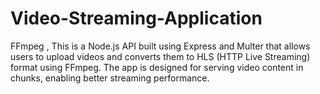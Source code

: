 # Video-Streaming-Application
 FFmpeg  , This is a Node.js API built using Express and Multer that allows users to upload videos and converts them to HLS (HTTP Live Streaming) format using FFmpeg. The app is designed for serving video content in chunks, enabling better streaming performance.
